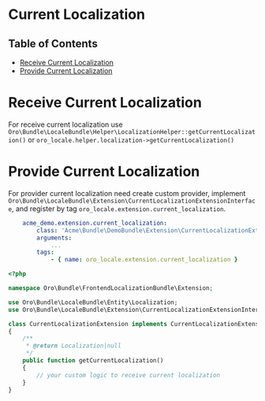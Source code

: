 Current Localization
====================

Table of Contents
-----------------
 - [Receive Current Localization](#receive-current-localization)
 - [Provide Current Localization](#provide-current-localization)

Receive Current Localization
============================

For receive current localization use `Oro\Bundle\LocaleBundle\Helper\LocalizationHelper::getCurrentLocalization()` or `oro_locale.helper.localization->getCurrentLocalization()`

Provide Current Localization
============================

For provider current localization need create custom provider, implement `Oro\Bundle\LocaleBundle\Extension\CurrentLocalizationExtensionInterface`, and register by tag `oro_locale.extension.current_localization`.

```yml
    acme_demo.extension.current_localization:
        class: 'Acme\Bundle\DemoBundle\Extension\CurrentLocalizationExtension'
        arguments:
            ...
        tags:
            - { name: oro_locale.extension.current_localization }
```

```php
<?php

namespace Oro\Bundle\FrontendLocalizationBundle\Extension;

use Oro\Bundle\LocaleBundle\Entity\Localization;
use Oro\Bundle\LocaleBundle\Extension\CurrentLocalizationExtensionInterface;

class CurrentLocalizationExtension implements CurrentLocalizationExtensionInterface
{
    /**
     * @return Localization|null
     */
    public function getCurrentLocalization()
    {
        // your custom logic to receive current localization
    }
}
```